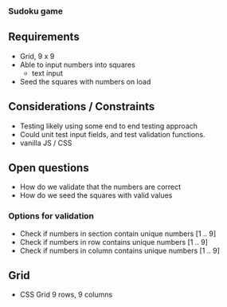### Sudoku game

## Requirements
- Grid, 9 x 9
- Able to input numbers into squares
  - text input
- Seed the squares with numbers on load 


## Considerations / Constraints
- Testing likely using some end to end testing approach
- Could unit test input fields, and test validation functions.
- vanilla JS / CSS

## Open questions
- How do we validate that the numbers are correct
- How do we seed the squares with valid values


### Options for validation
- Check if numbers in section contain unique numbers [1 .. 9]
- Check if numbers in row contains unique numbers [1 .. 9]
- Check if numbers in column contains unique numbers [1 .. 9]

## Grid
- CSS Grid
9 rows, 9 columns
